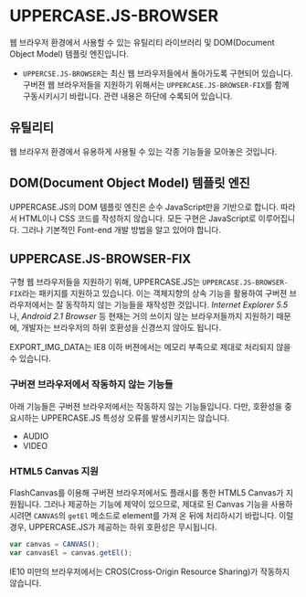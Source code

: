# UPPERCASE.JS-BROWSER
웹 브라우저 환경에서 사용할 수 있는 유틸리티 라이브러리 및 DOM(Document Object Model) 템플릿 엔진입니다.

* `UPPERCSE.JS-BROWSER`는 최신 웹 브라우저들에서 돌아가도록 구현되어 있습니다.
구버젼 웹 브라우저들을 지원하기 위해서는 `UPPERCASE.JS-BROWSER-FIX`를 함께 구동시키시기 바랍니다. 관련 내용은 하단에 수록되어 있습니다.

## 유틸리티
웹 브라우저 환경에서 유용하게 사용될 수 있는 각종 기능들을 모아놓은 것입니다.

## DOM(Document Object Model) 템플릿 엔진
UPPERCASE.JS의 DOM 템플릿 엔진은 순수 JavaScript만을 기반으로 합니다. 따라서 HTML이나 CSS 코드를 작성하지 않습니다. 모든 구현은 JavaScript로 이루어집니다. 그러나 기본적인 Font-end 개발 방법을 알고 있어야 합니다.

## UPPERCASE.JS-BROWSER-FIX
구형 웹 브라우저들을 지원하기 위해, UPPERCASE.JS는 `UPPERCASE.JS-BROWSER-FIX`라는 패키지를 지원하고 있습니다. 이는 객체지향의 상속 기능을 활용하여 구버젼 브라우저에서는 잘 동작하지 않는 기능들을 재작성한 것입니다. *Internet Explorer 5.5*나, *Android 2.1 Browser* 등 현재는 거의 쓰이지 않는 브라우저들까지 지원하기 때문에, 개발자는 브라우저의 하위 호환성을 신경쓰지 않아도 됩니다.












EXPORT_IMG_DATA는 IE8 이하 버젼에서는 메모리 부족으로 제대로 처리되지 않을 수 있습니다.

### 구버젼 브라우저에서 작동하지 않는 기능들
아래 기능들은 구버젼 브라우저에서는 작동하지 않는 기능들입니다. 다만, 호환성을 중요시하는 UPPERCASE.JS 특성상 오류를 발생시키지는 않습니다.

* AUDIO
* VIDEO

### HTML5 Canvas 지원
FlashCanvas를 이용해 구버젼 브라우저에서도 플래시를 통한 HTML5 Canvas가 지원됩니다.
그러나 제공하는 기능에 제약이 있으므로, 제대로 된 Canvas 기능을 사용하시려면 `CANVAS`의 `getEl` 메소드로 element를 가져 온 뒤에 처리하시기 바랍니다.
이럴 경우, UPPERCASE.JS가 제공하는 하위 호환성은 무시됩니다.

```javascript
var canvas = CANVAS();
var canvasEl = canvas.getEl();
```


IE10 미만의 브라우저에서는 CROS(Cross-Origin Resource Sharing)가 작동하지 않습니다.
